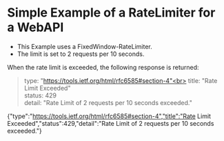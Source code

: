 # Simple Example of a RateLimiter for a WebAPI

* This Example uses a FixedWindow-RateLimiter.
* The limit is set to 2 requests per 10 seconds.

When the rate limit is exceeded, the following response is returned:

>  type:  "https://tools.ietf.org/html/rfc6585#section-4"<br>
>  title:  "Rate Limit Exceeded"<br>
>  status:  429<br>
>  detail:  "Rate Limit of 2 requests per 10 seconds exceeded."<br>

  {"type":"https://tools.ietf.org/html/rfc6585#section-4","title":"Rate Limit Exceeded","status":429,"detail":"Rate Limit of 2 requests per 10 seconds exceeded."}
